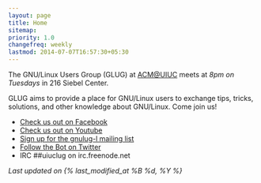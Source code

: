 ```yaml
---
layout: page
title: Home
sitemap:
priority: 1.0
changefreq: weekly
lastmod: 2014-07-07T16:57:30+05:30
---
```


The GNU/Linux Users Group (GLUG) at [ACM@UIUC](https://www-s.acm.illinois.edu/) meets at *8pm on Tuesdays* in 216 Siebel Center.

GLUG aims to provide a place for GNU/Linux users to exchange tips, tricks, solutions, and other knowledge about GNU/Linux. Come join us!  

+ [Check us out on Facebook](https://www.facebook.com/groups/uiuc.gluug)
+ [Check us out on Youtube](https://www.youtube.com/channel/UCsQCS7sl74hSLJezUE6vyDA)
+ [Sign up for the gnulug-l mailing list](http://www.acm.uiuc.edu/sigs/33)
+ [Follow the Bot on Twitter](https://twitter.com/UIUC_ACM_Bot/)
+ IRC ##uiuclug on irc.freenode.net

_Last updated on {% last_modified_at %B %d, %Y %}_
